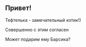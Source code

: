 ## Привет!


Тефтелька - замечательный котик!)

Совершенно с этим согласен

Может подарим ему Барсика?
